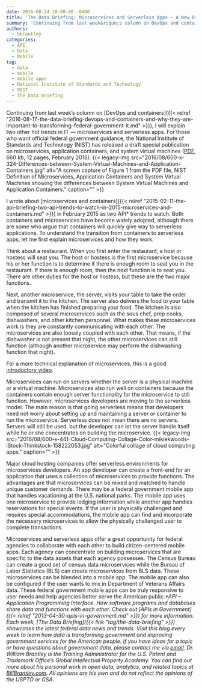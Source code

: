 ```yaml
---
date: 2016-08-24 10:00:00 -0400
title: 'The Data Briefing: Microservices and Serverless Apps — A New Direction for Federal Government Mobile Apps?'
summary: 'Continuing from last week&rsquo;s column on DevOps and containers, I will explain two other hot trends in IT &mdash; microservices and serverless apps. For those who want official federal government guidance, the National Institute of Standards and Technology (NIST) has released a draft special publication on microservices, application containers, and system virtual machines (PDF, 660'
authors:
  - bbrantley
categories:
  - API
  - Data
  - Mobile
tag:
  - data
  - mobile
  - mobile apps
  - National Institute of Standards and Technology
  - NIST
  - The Data Briefing
---
```


Continuing from last week’s column on [DevOps and containers]({{< relref "2016-08-17-the-data-briefing-devops-and-containers-and-why-they-are-important-to-transforming-federal-government-it.md" >}}), I will explain two other hot trends in IT — microservices and serverless apps. For those who want official federal government guidance, the National Institute of Standards and Technology (NIST) has released a draft special publication on microservices, application containers, and system virtual machines ([PDF](http://csrc.nist.gov/publications/drafts/800-180/sp800-180_draft.pdf), 660 kb, 12 pages, February 2016). {{< legacy-img src="2016/08/600-x-324-Differences-between-System-Virtual-Machines-and-Application-Containers.jpg" alt="A screen capture of Figure 1 from the PDF file, NIST Definition of Microservices, Application Containers and System Virtual Machines showing the differences between System Virtual Machines and Application Containers." caption="" >}} 

I wrote about [microservices and containers]({{< relref "2015-02-11-the-api-briefing-two-api-trends-to-watch-in-2015-microservices-and-containers.md" >}}) in February 2015 as two API* trends to watch. Both containers and microservices have become widely adopted, although there are some who argue that containers will quickly give way to serverless applications. To understand the transition from containers to serverless apps, let me first explain microservices and how they work.

Think about a restaurant. When you first enter the restaurant, a host or hostess will seat you. The host or hostess is the first microservice because his or her function is to determine if there is enough room to seat you in the restaurant. If there is enough room, then the next function is to seat you. There are other duties for the host or hostess, but these are the two major functions.

Next, another microservice, the server, visits your table to take the order and transmit it to the kitchen. The server also delivers the food to your table when the kitchen has finished preparing your food. The kitchen is also composed of several microservices such as the sous chef, prep cooks, dishwashers, and other kitchen personnel. What makes these microservices work is they are constantly communicating with each other. The microservices are also loosely coupled with each other. That means, if the dishwasher is not present that night, the other microservices can still function (although another microservice may perform the dishwashing function that night).

For a more technical explanation of microservices, this is a good [introductory video](https://www.youtube.com/watch?v=eDjZRP56HTg).

Microservices can run on servers whether the server is a physical machine or a virtual machine. Microservices also run well on containers because the containers contain enough server functionality for the microservice to still function. However, microservices developers are moving to the serverless model. The main reason is that going serverless means that developers need not worry about setting up and maintaining a server or container to run the microservice. Serverless does not mean there are no servers. Servers will still be used, but the developer can let the server handle itself while he or she concentrates on building the microservice. {{< legacy-img src="2016/08/600-x-441-Cloud-Computing-Collage-Color-mikiekwoods-iStock-Thinkstock-158222053.jpg" alt="Colorful collage of cloud computing apps." caption="" >}} 

Major cloud hosting companies offer serverless environments for microservices developers. An app developer can create a front-end for an application that uses a collection of microservices to provide functions. The advantages are that microservices can be mixed and matched to handle unique customer demands. There may be a federal government mobile app that handles vacationing at the U.S. national parks. The mobile app uses one microservice to provide lodging information while another app handles reservations for special events. If the user is physically challenged and requires special accommodations, the mobile app can find and incorporate the necessary microservices to allow the physically challenged user to complete transactions.

Microservices and serverless apps offer a great opportunity for federal agencies to collaborate with each other to build citizen-centered mobile apps. Each agency can concentrate on building microservices that are specific to the data assets that each agency possesses. The Census Bureau can create a good set of census data microservices while the Bureau of Labor Statistics (BLS) can create microservices from BLS data. These microservices can be blended into a mobile app. The mobile app can also be configured if the user wants to mix in Department of Veterans Affairs data. These federal government mobile apps can be truly responsive to user needs and help agencies better serve the American public._*API – Application Programming Interface. How software programs and databases share data and functions with each other. Check out [APIs in Government]({{< relref "2013-04-30-apis-in-government.md" >}}) for more information._
_Each week, [The Data Briefing]({{< link "tag/the-data-briefing" >}}) showcases the latest federal data news and trends. Visit this blog every week to learn how data is transforming government and improving government services for the American people. If you have ideas for a topic or have questions about government data, please contact me via [email](mailto:bill@billbrantley.com)._
_Dr. William Brantley is the Training Administrator for the U.S. Patent and Trademark Office’s Global Intellectual Property Academy. You can find out more about his personal work in open data, analytics, and related topics at [BillBrantley.com](http://billbrantley.com). All opinions are his own and do not reflect the opinions of the USPTO or GSA._